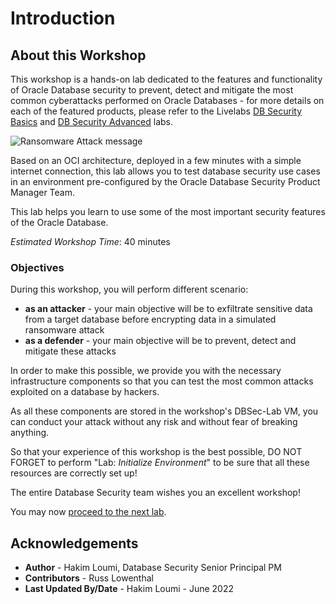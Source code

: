 # Introduction

## About this Workshop
This workshop is a hands-on lab dedicated to the features and functionality of Oracle Database security to prevent, detect and mitigate the most common cyberattacks performed on Oracle Databases - for more details on each of the featured products, please refer to the Livelabs [DB Security Basics](https://apexapps.oracle.com/pls/apex/dbpm/r/livelabs/view-workshop?wid=698) and [DB Security Advanced](https://apexapps.oracle.com/pls/apex/dbpm/r/livelabs/view-workshop?wid=726) labs.

![](../images/hack-002.png "Ransomware Attack message")

Based on an OCI architecture, deployed in a few minutes with a simple internet connection, this lab allows you to test database security use cases in an environment pre-configured by the Oracle Database Security Product Manager Team.

This lab helps you learn to use some of the most important security features of the Oracle Database.

*Estimated Workshop Time*: 40 minutes

### Objectives
During this workshop, you will perform different scenario:
- **as an attacker** - your main objective will be to exfiltrate sensitive data from a target database before encrypting data in a simulated ransomware attack
- **as a defender** - your main objective will be to prevent, detect and mitigate these attacks

In order to make this possible, we provide you with the necessary infrastructure components so that you can test the most common attacks exploited on a database by hackers.

As all these components are stored in the workshop's DBSec-Lab VM, you can conduct your attack without any risk and without fear of breaking anything.

So that your experience of this workshop is the best possible, DO NOT FORGET to perform "Lab: *Initialize Environment*" to be sure that all these resources are correctly set up!

The entire Database Security team wishes you an excellent workshop!

You may now [proceed to the next lab](#next).

## Acknowledgements
- **Author** - Hakim Loumi, Database Security Senior Principal PM
- **Contributors** - Russ Lowenthal
- **Last Updated By/Date** - Hakim Loumi - June 2022
